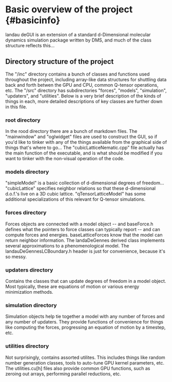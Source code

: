 # Basic overview of the project {#basicinfo}

landau deGUI is an extension of a standard d-Dimensional molecular dynamics simulation package
written by DMS, and much of the class structure reflects this...



## Directory structure of the project

The "/inc" directory contains a bunch of classes and functions used throughout the project,
including array-like data structures for shuttling data back and forth betwen the GPU and CPU,
common Q-tensor operations, etc. The "/src" directory has subdirectories "forces", "models",
"simulation", "updaters", and "utilities". Below is a very brief description of the kinds of
things in each, more detailed descriptions of key classes are further down in this file.

### root directory

In the rood directory there are a bunch of markdown files. The "mainwindow" and "oglwidget" files are used
to construct the GUI, so if you'd like to tinker with any of the things available from the graphical side of
things that's where to go... The "cubicLatticeNematic.cpp" file actually has the main function of the executable,
and is what should be modified if you want to tinker with the non-visual operation of the code.

### models directory

"simpleModel" is a basic collection of d-dimensional degrees of freedom... "cubicLattice" specifies
neighbor relations so that these d-dimensional d.o.f.'s live on a 3D cubic lattice. "qTensorLatticeModel"
has some additional specializations of this relevant for Q-tensor simulations.

### forces directory

Forces objects are connected with a model object -- and baseForce.h defines what the pointers to force
classes can typically report -- and can compute forces and energies. baseLatticeForces know that the
model can return neighbor information. The landaDeGennes derived class implements several approximations
to a phenomenological model. The landauDeGennesLCBoundary.h header is just for convenience, because it's
so messy.

### updaters directory

Contains the classes that can update degrees of freedom in a model object. Most typically, these are equations
of motion or various energy minimization methods.

### simulation directory

Simulation objects help tie together a model with any number of forces and any number of updaters. They
provide functions of convenience for things like computing the forces, progressing an equation of motion by
a timestep, etc.

### utilities directory

Not surprisingly, contains assorted utilites. This includes things like random number generation classes,
tools to auto-tune GPU kernel parameters, etc. The utilities.cu[h] files also provide common GPU functions,
such as zeroing out arrays, performing parallel reductions, etc.
